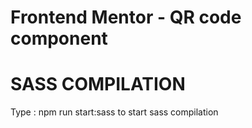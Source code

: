 # Frontend Mentor - QR code component

# SASS COMPILATION

Type : npm run start:sass to start sass compilation
